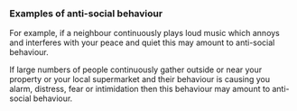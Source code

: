 ###  **Examples of anti-social behaviour**

For example, if a neighbour continuously plays loud music which annoys and
interferes with your peace and quiet this may amount to anti-social behaviour.

If large numbers of people continuously gather outside or near your property
or your local supermarket and their behaviour is causing you alarm, distress,
fear or intimidation then this behaviour may amount to anti-social behaviour.
